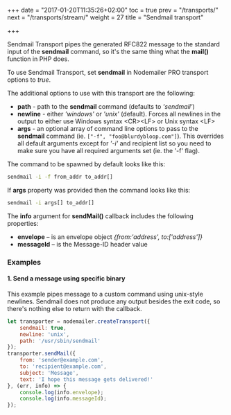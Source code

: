 +++
date = "2017-01-20T11:35:26+02:00"
toc = true
prev = "/transports/"
next = "/transports/stream/"
weight = 27
title = "Sendmail transport"

+++

Sendmail Transport pipes the generated RFC822 message to the standard input of the **sendmail** command, so it's the same thing what the **mail()** function in PHP does.

To use Sendmail Transport, set **sendmail** in Nodemailer PRO transport options to *true*.

The additional options to use with this transport are the following:

- **path** - path to the **sendmail** command (defaults to *'sendmail'*)
- **newline** - either *'windows'* or *'unix'* (default). Forces all newlines in the output to either use Windows syntax &lt;CR&gt;&lt;LF&gt; or Unix syntax &lt;LF&gt;
- **args** - an optional array of command line options to pass to the **sendmail** command (ie. `["-f", "foo@blurdybloop.com"]`). This overrides all default arguments except for *'-i'* and recipient list so you need to make sure you have all required arguments set (ie. the '-f' flag).

The command to be spawned by default looks like this:

```sh
sendmail -i -f from_addr to_addr[]
```

If **args** property was provided then the command looks like this:

```sh
sendmail -i args[] to_addr[]
```

The **info** argument for **sendMail()** callback includes the following properties:

- **envelope** – is an envelope object *{from:'address', to:['address']}*
- **messageId** – is the Message-ID header value

### Examples

#### 1\. Send a message using specific binary

This example pipes message to a custom command using unix-style newlines. Sendmail does not produce any output besides the exit code, so there's nothing else to return with the callback.

```javascript
let transporter = nodemailer.createTransport({
    sendmail: true,
    newline: 'unix',
    path: '/usr/sbin/sendmail'
});
transporter.sendMail({
    from: 'sender@example.com',
    to: 'recipient@example.com',
    subject: 'Message',
    text: 'I hope this message gets delivered!'
}, (err, info) => {
    console.log(info.envelope);
    console.log(info.messageId);
});
```
